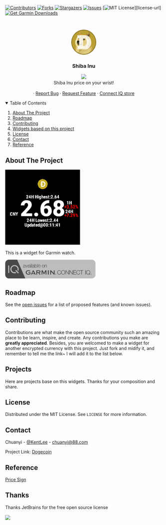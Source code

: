 [![Contributors][contributors-shield]][contributors-url]
[![Forks][forks-shield]][forks-url]
[![Stargazers][stars-shield]][stars-url]
[![Issues][issues-shield]][issues-url]
[![MIT License][license-shield]][license-url]
[![Get Garmin Downloads](https://github.com/Likenttt/Shiba-inu-price-garmin-widget/actions/workflows/garmin_download_count.yml/badge.svg?branch=main)](https://github.com/Likenttt/Shiba-inu-price-garmin-widget/actions/workflows/garmin_download_count.yml)




<!-- PROJECT LOGO -->
<br />
<p align="center">
    <a href="https://github.com/Likenttt/Shiba-inu-price-garmin-widget">
    <img src="screenshot/doge.png" alt="Logo" width="80" height="80">
    </a>
    

  <h3 align="center">Shiba Inu</h3>

  <p align="center">
    <img src="https://img.shields.io/badge/CIQ_Store_downloads-789-green"/>
    <br />
    Shiba Inu price on your wrist!
    <br />
    <br />
    ·
    <a href="https://github.com/Likenttt/Shiba-inu-price-garmin-widget/issues">Report Bug</a>
    ·
    <a href="https://github.com/Likenttt/Shiba-inu-price-garmin-widget/issues">Request Feature</a>
    ·
    <a href="https://apps.garmin.com/en-US/apps/c6168ee2-aa5b-42d3-964d-7a891fb8fc12">Connect IQ store</a>
  </p>
</p>



<!-- TABLE OF CONTENTS -->
<details open="open">
  <summary>Table of Contents</summary>
  <ol>
    <li>
      <a href="#about-the-project">About The Project</a>
    </li>
    <li><a href="#roadmap">Roadmap</a></li>
    <li><a href="#contributing">Contributing</a></li>
    <li><a href="#projects">Widgets based on this project</a></li>
    <li><a href="#license">License</a></li>
    <li><a href="#contact">Contact</a></li>
    <li><a href="#reference">Reference</a></li>

  </ol>
</details>



<!-- ABOUT THE PROJECT -->
## About The Project

[![Demo][product-screenshot]](https://github.com/Likenttt/Shiba-inu-price-garmin-widget)

This is a widget for Garmin watch.

<a href="https://apps.garmin.com/en-US/apps/c6168ee2-aa5b-42d3-964d-7a891fb8fc12" target="_blank" class="download">
  <img src="screenshot/available-connect-iq-badge.svg" height="60" alt="Download" />
</a>

## Roadmap

See the [open issues](https://github.com/Likenttt/Shiba-inu-price-garmin-widget/issues) for a list of proposed features (and known issues).


<!-- CONTRIBUTING -->
## Contributing

Contributions are what make the open source community such an amazing place to be learn, inspire, and create. Any contributions you make are **greatly appreciated**. Besides, you are welcomed to make a widget for another encrypted currency with this project. Just fork and midify it, and remember to tell me the link~ I will add it to the list below.

## Projects

Here are projects base on this widgets. Thanks for your composition and share.

<!-- LICENSE -->
## License

Distributed under the MIT License. See `LICENSE` for more information.



<!-- CONTACT -->
## Contact

Chuanyi - [@KentLee](https://twitter.com/KentLee01607301) - chuanyi@88.com

Project Link: [Dogecoin](https://github.com/Likenttt/Shiba-inu-price-garmin-widget)

## Reference

[Price Sign](https://zh.wikipedia.org/zh-cn/%E8%B4%A7%E5%B8%81%E7%AC%A6%E5%8F%B7)

## Thanks

Thanks JetBrains for the free open source license

<a href="https://www.jetbrains.com/?from=gev" target="_blank">
	<img src="https://i.loli.net/2021/02/08/2aejB8rwNmQR7FG.png" width = "260" align=center />
</a>


<!-- MARKDOWN LINKS & IMAGES -->
<!-- https://www.markdownguide.org/basic-syntax/#reference-style-links -->
[contributors-shield]: https://img.shields.io/github/contributors/Likenttt/Shiba-inu-price-garmin-widget.svg?style=for-the-badge
[contributors-url]: https://github.com/Likenttt/Shiba-inu-price-garmin-widget/graphs/contributors
[forks-shield]: https://img.shields.io/github/forks/Likenttt/Shiba-inu-price-garmin-widget.svg?style=for-the-badge
[forks-url]: https://github.com/Likenttt/Shiba-inu-price-garmin-widget/network/members
[stars-shield]: https://img.shields.io/github/stars/Likenttt/Shiba-inu-price-garmin-widget.svg?style=for-the-badge
[stars-url]: https://github.com/Likenttt/Shiba-inu-price-garmin-widget/stargazers
[issues-shield]: https://img.shields.io/github/issues/Likenttt/Shiba-inu-price-garmin-widget.svg?style=for-the-badge
[issues-url]: https://github.com/Likenttt/Shiba-inu-price-garmin-widget/issues
[license-shield]: https://img.shields.io/github/license/Likenttt/Shiba-inu-price-garmin-widget.svg?style=for-the-badge
[product-screenshot]: screenshot/dogecoin_break0_4_usd.png
